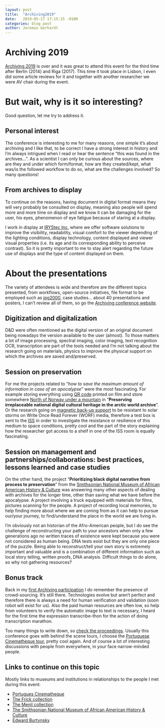 ```yaml
---
layout: post
title:  "Archiving2019"
date:   2019-05-17 17:15:15 -0100
categories: blog post
author: Jeremie Gerhardt
---
```


# Archiving 2019
[Archiving 2019][archiving-link] is over and it was great to attend this event for the third time after Berlin (2014) and Riga (2017). This time it took place in Lisbon, I even did some article reviews for it and together with another researcher we were AV chair during the event.

# But wait, why is it so interesting?
Good question, let me try to address it.

## Personal interest
The conference is interesting to me for many reasons, one simple it’s about archiving and I like that, to be correct I have a strong interest in history and I’m always intrigued when I read or hear the sentence “this was found in the archives…”. As a scientist I can only be curious about the sources,  where are they and under which form/format, how are they created/kept, what was/is the followed workflow to do so, what are the challenges involved? So many questions!

## From archives to display
To continue on the reasons, having document in digital format means they will very probably be consulted on display, meaning also people will spend more and more time on display and we know it can be damaging for the user, his eyes, phenomenon of eye fatigue because of staring at a display.

I work in display at [IRYStec Inc.][IRYStec-link] where we offer software solutions to improve the visibility, readability, visual comfort to the viewer depending of the lighting conditions, display technology, content displayed and viewer visual properties (i.e. its age and its corresponding ability to perceive contrast). So it is pretty important to me to stay alert regarding the future use of displays and the type of content displayed on them.

# About the presentations
The variety of attendees is wide and therefore are the different topics presented, from workflows, open-source initiatives, file format to be employed such as [jpg2000][jpg2000-link], case studies… about 40 presentations and posters, I can’t review all of them, so go the [Archiving conference website][archiving-link].

## Digitization and digitalization
 D&D were often mentioned as the digital version of an original document being nowadays the version available to the user (almost). To those matters a lot of image processing, spectral imaging, color imaging, text recognition OCR, transcription are part of the tools needed and I’m not talking about the research going on materials, physics to improve the physical support on which the archives are saved and/preserved.

## Session on preservation
For me the projects related to “*how to save the maximum amount of information in case of an apocalypse*” were the most fascinating. For example storing everything using [QR code][qr-link] printed on film and store somewhere [North of Norway under a mountain][piql-link] in “**Preserving irreplaceable national digital cultural heritage in the arctic world archive**”. Or the research going on [magnetic back-up support][DigitalNoah-link] to be resistant to solar storms on Write Once Read Forever (WORF) media,  therefore a test box is sent to the [ISS][iss-link] in order to investigate the resistance or resilience of this medium to space conditions, pretty cool and the part of the story explaining how the researcher got access to a shelf in one of the ISS room is equally fascinating.

## Session on management and partnerships/collaborations: best practices, lessons learned and case studies
On the other hand, the project “**Prioritizing black digital narrative from process to preservation**” from the [Smithsonian National Museum of African American History & Culture][nmaahc-link] was answering many other aspects of dealing with archives for the longer time, other than saving what we have before the apocalypse. A project involving a truck equipped with materials for films, pictures scanning for the people. A project of recording local memories, to help finding more about where we are coming from as it can help to pursue our/your journey,  to find/understand the place in the world we are living in.

I’m obviously not an historian of the Afro-American people, but I do see the challenge of reconstructing your path to your ancestors when only a few generations ago no written traces of existence were kept because you were not considered as human being. DNA tests exist but they are only one piece of the puzzle. Being able to reconstruct/tell your own story is extremely important and valuable and is a combination of different information such as local story telling, written proofs, DNA analysis. Difficult things to do alone, so why not gathering resources?

## Bonus track
Back in my [first Archiving participation][post-archiving-berlin-link] I do remember the presence of crowd-sourcing. It’s still there. Technologies evolve but aren’t perfect and therefore there is always a need for human verification and validation (soon robot will exist for us). Also the paid human resources are often low, so help from volunteers to verify the automatic image to text is necessary, I heard for the first time the expression transcribe-thon for the action of doing transcription marathon.

Too many things to write down, so [check the proceedings][archiving-link]. Usually this conference goes with behind the scene tours, I choose the [Portuguese Cinematheque tour][portuguese-cinematheque-link], pretty cool again. And of course a lot of interesting discussions with people from everywhere, in your face narrow-minded people.


## Links to continue on this topic
Mostly links to museums and institutions in relationships to the people I met during this event:
+ [Portugues Cinematheque][portuguese-cinematheque-link]
+ [The Frick collection][frick-link]
+ [The Menil collection][menil-link]
+ [The Smithsonian National Museum of African American History & Culture][nmaahc-link]
+ [Edward Burtynsky][edwardburtynsky-link]

[IRYStec-link]:http://www.irystec.com/
[archiving-link]: https://www.imaging.org/site/IST/IST/Conferences/Archiving/Archiving_Home.aspx
[jpg2000-link]:https://jpeg.org/jpeg2000/
[portuguese-cinematheque-link]:http://www.cinemateca.pt/
[piql-link]:https://www.piql.com/arctic-world-archive/
[qr-link]:https://en.wikipedia.org/wiki/QR_code
[DigitalNoah-link]:https://www.researchgate.net/publication/333091015_Toward_a_Digital_Noah's_Archive_DNA
[iss-link]:https://www.nasa.gov/mission_pages/station/main/index.html
[nmaahc-link]:https://nmaahc.si.edu/
[post-archiving-berlin-link]:http://mrbonsoir.github.io/blog/post/2014/05/16/Archiving-conference-Berlin.html
[frick-link]:https://www.frick.org/
[menil-link]:https://www.menil.org/
[edwardburtynsky-link]:https://www.edwardburtynsky.com/
